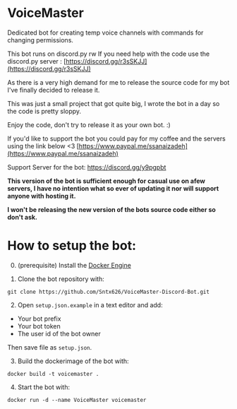 # VoiceMaster

Dedicated bot for creating temp voice channels with commands for changing permissions.

This bot runs on discord.py rw If you need help with the code use the discord.py server :  [https://discord.gg/r3sSKJJ](https://discord.gg/r3sSKJJ)

As there is a very high demand for me to release the source code for my bot I've finally decided to release it.

This was just a small project that got quite big, I wrote the bot in a day so the code is pretty sloppy.

Enjoy the code, don't try to release it as your own bot. :)

If you'd like to support the bot you could pay for my coffee and the servers using the link below <3  [https://www.paypal.me/ssanaizadeh](https://www.paypal.me/ssanaizadeh)

Support Server for the bot: https://discord.gg/y9pgpbt

**This version of the bot is sufficient enough for casual use on afew servers, I have no intention what so ever of updating it nor will support anyone with hosting it.**

**I won't be releasing the new version of the bots source code either so don't ask.**

# How to setup the bot:

0. (prerequisite) Install the [Docker Engine](https://docs.docker.com/engine/install/)

1. Clone the bot repository with:
```
git clone https://github.com/Sntx626/VoiceMaster-Discord-Bot.git
```

2. Open `setup.json.example` in a text editor and add:
- Your bot prefix
- Your bot token
- The user id of the bot owner

Then save file as `setup.json`.

3. Build the dockerimage of the bot with:
```
docker build -t voicemaster .
```

4. Start the bot with:
```
docker run -d --name VoiceMaster voicemaster
```

